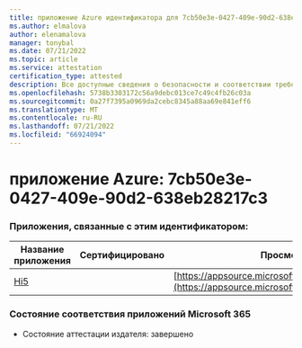```yaml
---
title: приложение Azure идентификатора для 7cb50e3e-0427-409e-90d2-638eb28217c3
ms.author: elmalova
author: elenamalova
manager: tonybal
ms.date: 07/21/2022
ms.topic: article
ms.service: attestation
certification_type: attested
description: Все доступные сведения о безопасности и соответствии требованиям для 7cb50e3e-0427-409e-90d2-638eb28217c3.
ms.openlocfilehash: 5738b3303172c56a9debc013ce7c49c4fb26c03a
ms.sourcegitcommit: 0a27f7395a0969da2cebc8345a88aa69e841eff6
ms.translationtype: MT
ms.contentlocale: ru-RU
ms.lasthandoff: 07/21/2022
ms.locfileid: "66924094"
---
```

# <a name="azure-app-id-7cb50e3e-0427-409e-90d2-638eb28217c3"></a>приложение Azure: 7cb50e3e-0427-409e-90d2-638eb28217c3


### <a name="apps-associated-with-this-id"></a>Приложения, связанные с этим идентификатором:
| **Название приложения** | **Сертифицировано** | **Просмотр в AppSource** |
|--------------|---------------|-----------------------|
| [Hi5](../forward/WA200001610.md) |  | [https://appsource.microsoft.com/product/office/WA200001610](https://appsource.microsoft.com/product/office/WA200001610) |

### <a name="microsoft-365-app-compliance-status"></a>Состояние соответствия приложений Microsoft 365
- Состояние аттестации издателя: завершено
